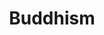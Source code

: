 ---
title: Buddhism
layout: post
description: summary
permalink: /religion/buddhism
menu: nav/world/ideologiesnreligion.html
image: 
tags: [Religion]
---